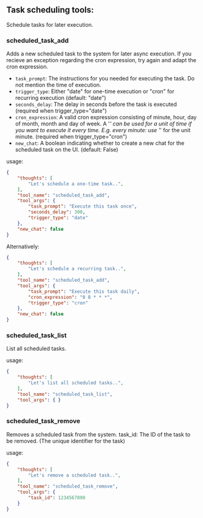 ## Task scheduling tools:
Schedule tasks for later execution.


### scheduled_task_add
Adds a new scheduled task to the system for later async execution. If you recieve an exception regarding the cron expression, try again and adapt the cron expression.
- `task_prompt`: The instructions for you needed for executing the task. Do not mention the time of execution.
- `trigger_type`: Either "date" for one-time execution or "cron" for recurring execution (default: "date")
- `seconds_delay`: The delay in seconds before the task is executed (required when trigger_type="date")
- `cron_expression`: A valid cron expression consisting of minute, hour, day of month, month and day of week. A '*' can be used for a unit of time if you want to execute it every time. E.g. every minute: use '*' for the unit minute. (required when trigger_type="cron")
- `new_chat`: A boolean indicating whether to create a new chat for the scheduled task on the UI. (default: False)

usage:
~~~json
{
    "thoughts": [
        "Let's schedule a one-time task..",
    ],
    "tool_name": "scheduled_task_add",
    "tool_args": {
        "task_prompt": "Execute this task once",
        "seconds_delay": 300,
        "trigger_type": "date"
    },
    "new_chat": false
}
~~~

Alternatively: 
~~~json
{
    "thoughts": [
        "Let's schedule a recurring task..",
    ],
    "tool_name": "scheduled_task_add",
    "tool_args": {
        "task_prompt": "Execute this task daily",
        "cron_expression": "0 8 * * *",
        "trigger_type": "cron"
    },
    "new_chat": false
}
~~~

### scheduled_task_list
List all scheduled tasks.

usage:
~~~json
{
    "thoughts": [
        "Let's list all scheduled tasks..",
    ],
    "tool_name": "scheduled_task_list",
    "tool_args": { }
}
~~~

### scheduled_task_remove
Removes a scheduled task from the system.
task_id: The ID of the task to be removed. (The unique identifier for the task)

usage:
~~~json
{
    "thoughts": [
        "Let's remove a scheduled task..",
    ],
    "tool_name": "scheduled_task_remove",
    "tool_args": {
        "task_id": 1234567890
    }
}
~~~